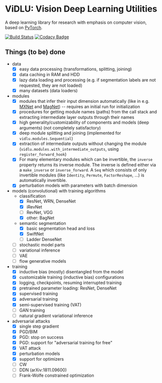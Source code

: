 # ViDLU: Vision Deep Learning Utilities

A deep learning library for research with emphasis on computer vision, based on [PyTorch](https://pytorch.org/).

[![Build Status](https://travis-ci.org/Ivan1248/Vidlu.svg?branch=master)](https://travis-ci.org/Ivan1248/Vidlu)
[![Codacy Badge](https://api.codacy.com/project/badge/Grade/7f89c65e677f490bab26c0e5c7cae116)](https://www.codacy.com/manual/Ivan1248/Vidlu?utm_source=github.com&utm_medium=referral&utm_content=Ivan1248/Vidlu&utm_campaign=Badge_Grade)

## Things (to be) done

-   data
    -   [x] easy data processing (transformations, splitting, joining)
    -   [x] data caching in RAM and HDD
    -   [x] lazy data loading and processing (e.g. if segmentation labels are not requested, they are not loaded)
    -   [x] many datasets (data loaders)
-   modules
    -   [x] modules that infer their input dimension automatically (like in e.g. [MXNet](http://mxnet.incubator.apache.org/) and [MagNet](https://github.com/MagNet-DL/magnet)) -- requires an initial run for initialization
    -   [x] procedures for getting module names (paths) from the call stack and extracting intermediate layer outputs through their names
    -   [x] high generality/customizability of components and models (deep arguments) (not completely satisfactory)
    -   [x] deep module splitting and joining (implemented for `vidlu.modules.Sequential`)
    -   [x] extraction of intermediate outputs without changing the module (`vidlu.modules.with_intermediate_outputs`, using `register_forward_hook`)    
    -   [x] For many elementary modules which can be invertible, the `inverse` property returns its inverse module. The inverse is defined either via a `make_inverse` or `inverse_forward`. A `Seq` which consists of only invertible modules (like `Identity`, `Permute`, `FactorReshape`, ...) is automatically invertible.
    -   [x] perturbation models with parameters with batch dimension
-   models (convolutional) with training algorithms
    -   classification
        -   [x] ResNet, WRN, DenseNet
        -   [x] iRevNet
        -   [ ] RevNet, VGG
        -   [x] other: BagNet
    -   semantic segmentation
        -   [x] basic segmentation head and loss
        -   [x] SwiftNet
        -   [ ] Ladder DenseNet
    -   [ ] stochastic model parts
    -   [ ] variational inference
    -   [ ] VAE
    -   [ ] flow generative models
-   training
    -   [x] inductive bias (mostly) disentangled from the model
    -   [x] customizable training (inductive bias) configurations
    -   [x] logging, checkpoints, resuming interrupted training
    -   [x] pretrained parameter loading: ResNet, DenseNet
    -   [x] supervised training
    -   [x] adversarial training
    -   [x] semi-supervised training (VAT)
    -   [ ] GAN training
    -   [ ] natural gradient variational inference
-   adversarial attacks
    -   [x] single step gradient
    -   [x] PGD/BIM
    -   [x] PGD: stop on success
    -   [x] PGD: support for "adversarial training for free"
    -   [x] VAT attack
    -   [x] perturbation models
    -   [x] support for optimizers
    -   [ ] CW
    -   [ ] DDN (arXiv:1811.09600)
    -   [ ] Frank-Wolfe constrained optimization

<!--
In many places in the code some parameter names end with "_f". 
This means that the argument is not a final object but a factory (hence "_f") 
that produces an object, e.g. "backbone_f()" should produce a "backbone". This 
is to allow more flexibility e.g.

```
def foo(..., bar_f=make_some_bar):
    ...

def make_some_bar(..., baz_f=make_some_baz):
    ...
    
def make_some_baz(..., swallow_type='european'):
    ...

t=ArgTree
argtree_partial(foo, bar_f=ArgTree(baz_f=t(swallow_type='african)))
```

instead of

```
def foo(..., bar_args, baz_args):
    make_some_bar(..., **bar_args, **baz_args)
    ...

def make_some_bar(..., **baz_args):
    make_some_baz(..., **baz_args)
    ...
    
def make_some_baz(..., swallow_type='european'):
    ...

foo(baz_args=dict(swallow_type='african'))
```
-->
